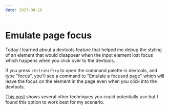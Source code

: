 ```yaml
---
date: 2023-08-28
---
```


# Emulate page focus

Today I learned about a devtools feature that helped me debug the styling of an element that would disappear when the input element lost focus which happens when you click over to the devtools.

If you press `ctrl+shift+p` to open the command palette in devtools, and type "focus", you'll see a command to "Emulate a focused page" which will leave the focus on the element in the page even when you click into the devtools.

[This post](https://levelup.gitconnected.com/different-ways-to-inspect-disappearing-elements-on-a-browser-5df42888b7cf) shows several other techniques you could potentially use but I found this option to work best for my scenario.
